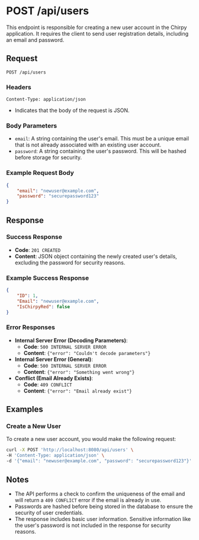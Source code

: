 # POST /api/users

This endpoint is responsible for creating a new user account in the Chirpy application. It requires the client to send user registration details, including an email and password.

## Request

`POST /api/users`

### Headers

```request
Content-Type: application/json
```
- Indicates that the body of the request is JSON.

### Body Parameters

- `email`: A string containing the user's email. This must be a unique email that is not already associated with an existing user account.
- `password`: A string containing the user's password. This will be hashed before storage for security.

### Example Request Body

```json
{
	"email": "newuser@example.com",   
	"password": "securepassword123" 
}
```

## Response

### Success Response

- **Code**: `201 CREATED`
- **Content**: JSON object containing the newly created user's details, excluding the password for security reasons.

### Example Success Response

```json
{   
	"ID": 1,   
	"Email": "newuser@example.com",   
	"IsChirpyRed": false
}
```

### Error Responses

- **Internal Server Error (Decoding Parameters)**:
    - **Code**: `500 INTERNAL SERVER ERROR`
    - **Content**: `{"error": "Couldn't decode parameters"}`
- **Internal Server Error (General)**:
    - **Code**: `500 INTERNAL SERVER ERROR`
    - **Content**: `{"error": "Something went wrong"}`
- **Conflict (Email Already Exists)**:
    - **Code**: `409 CONFLICT`
    - **Content**: `{"error": "Email already exist"}`

## Examples

### Create a New User

To create a new user account, you would make the following request:

```bash
curl -X POST 'http://localhost:8080/api/users' \
-H 'Content-Type: application/json' \
-d '{"email": "newuser@example.com", "password": "securepassword123"}'
```


## Notes

- The API performs a check to confirm the uniqueness of the email and will return a `409 CONFLICT` error if the email is already in use.
- Passwords are hashed before being stored in the database to ensure the security of user credentials.
- The response includes basic user information. Sensitive information like the user's password is not included in the response for security reasons.